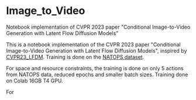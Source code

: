 # Image_to_Video
Notebook implementation of CVPR 2023 paper "Conditional Image-to-Video Generation with Latent Flow Diffusion Models"

This is a notebook implementation of the CVPR 2023 paper "Conditional Image-to-Video Generation with Latent Flow Diffusion Models", inspired by [CVPR23_LFDM](https://github.com/nihaomiao/CVPR23_LFDM).
Training is done on the [NATOPS dataset](https://github.com/yalesong/natops).

For space and resource constraints, the training is done on only 5 actions from NATOPS data, reduced epochs and smaller batch sizes. Training done on Colab 16GB T4 GPU. 

For 
